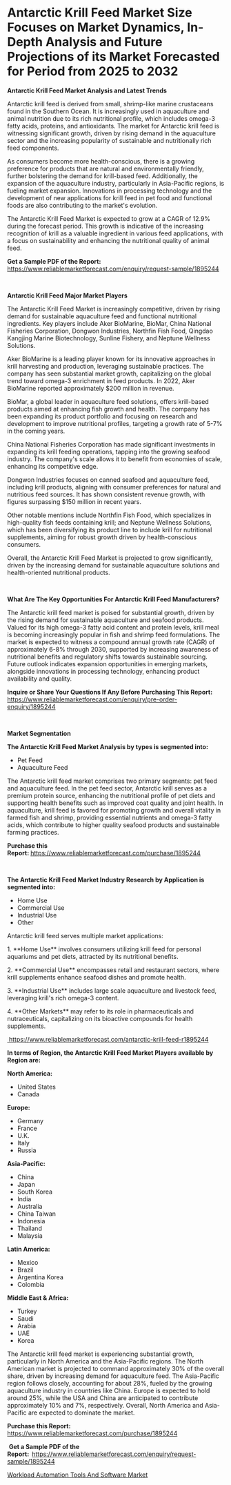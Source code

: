 <p><h1>Antarctic Krill Feed Market Size Focuses on Market Dynamics, In-Depth Analysis and Future Projections of its Market Forecasted for Period from 2025 to 2032</h1></p><p><strong>Antarctic Krill Feed Market Analysis and Latest Trends</strong></p>
<p><p>Antarctic krill feed is derived from small, shrimp-like marine crustaceans found in the Southern Ocean. It is increasingly used in aquaculture and animal nutrition due to its rich nutritional profile, which includes omega-3 fatty acids, proteins, and antioxidants. The market for Antarctic krill feed is witnessing significant growth, driven by rising demand in the aquaculture sector and the increasing popularity of sustainable and nutritionally rich feed components.</p><p>As consumers become more health-conscious, there is a growing preference for products that are natural and environmentally friendly, further bolstering the demand for krill-based feed. Additionally, the expansion of the aquaculture industry, particularly in Asia-Pacific regions, is fueling market expansion. Innovations in processing technology and the development of new applications for krill feed in pet food and functional foods are also contributing to the market's evolution.</p><p>The Antarctic Krill Feed Market is expected to grow at a CAGR of 12.9% during the forecast period. This growth is indicative of the increasing recognition of krill as a valuable ingredient in various feed applications, with a focus on sustainability and enhancing the nutritional quality of animal feed.</p></p>
<p><strong>Get a Sample PDF of the Report:&nbsp;</strong> <a href="https://www.reliablemarketforecast.com/enquiry/request-sample/1895244?utm_campaign=2750&utm_medium=2&utm_source=Github&utm_content=ia&utm_term=28032025&utm_id=antarctic-krill-feed">https://www.reliablemarketforecast.com/enquiry/request-sample/1895244</a></p>
<p>&nbsp;</p>
<p><strong>Antarctic Krill Feed Major Market Players</strong></p>
<p><p>The Antarctic Krill Feed Market is increasingly competitive, driven by rising demand for sustainable aquaculture feed and functional nutritional ingredients. Key players include Aker BioMarine, BioMar, China National Fisheries Corporation, Dongwon Industries, Northfin Fish Food, Qingdao Kangjing Marine Biotechnology, Sunline Fishery, and Neptune Wellness Solutions.</p><p>Aker BioMarine is a leading player known for its innovative approaches in krill harvesting and production, leveraging sustainable practices. The company has seen substantial market growth, capitalizing on the global trend toward omega-3 enrichment in feed products. In 2022, Aker BioMarine reported approximately $200 million in revenue.</p><p>BioMar, a global leader in aquaculture feed solutions, offers krill-based products aimed at enhancing fish growth and health. The company has been expanding its product portfolio and focusing on research and development to improve nutritional profiles, targeting a growth rate of 5-7% in the coming years.</p><p>China National Fisheries Corporation has made significant investments in expanding its krill feeding operations, tapping into the growing seafood industry. The company's scale allows it to benefit from economies of scale, enhancing its competitive edge.</p><p>Dongwon Industries focuses on canned seafood and aquaculture feed, including krill products, aligning with consumer preferences for natural and nutritious feed sources. It has shown consistent revenue growth, with figures surpassing $150 million in recent years.</p><p>Other notable mentions include Northfin Fish Food, which specializes in high-quality fish feeds containing krill; and Neptune Wellness Solutions, which has been diversifying its product line to include krill for nutritional supplements, aiming for robust growth driven by health-conscious consumers.</p><p>Overall, the Antarctic Krill Feed Market is projected to grow significantly, driven by the increasing demand for sustainable aquaculture solutions and health-oriented nutritional products.</p></p>
<p>&nbsp;</p>
<p><strong>What Are The Key Opportunities For Antarctic Krill Feed Manufacturers?</strong></p>
<p><p>The Antarctic krill feed market is poised for substantial growth, driven by the rising demand for sustainable aquaculture and seafood products. Valued for its high omega-3 fatty acid content and protein levels, krill meal is becoming increasingly popular in fish and shrimp feed formulations. The market is expected to witness a compound annual growth rate (CAGR) of approximately 6-8% through 2030, supported by increasing awareness of nutritional benefits and regulatory shifts towards sustainable sourcing. Future outlook indicates expansion opportunities in emerging markets, alongside innovations in processing technology, enhancing product availability and quality.</p></p>
<p><strong>Inquire or Share Your Questions If Any Before Purchasing This Report:</strong> <a href="https://www.reliablemarketforecast.com/enquiry/pre-order-enquiry/1895244?utm_campaign=2750&utm_medium=2&utm_source=Github&utm_content=ia&utm_term=28032025&utm_id=antarctic-krill-feed">https://www.reliablemarketforecast.com/enquiry/pre-order-enquiry/1895244</a></p>
<p>&nbsp;</p>
<p><strong>Market Segmentation</strong></p>
<p><strong>The Antarctic Krill Feed Market Analysis by types is segmented into:</strong></p>
<p><ul><li>Pet Feed</li><li>Aquaculture Feed</li></ul></p>
<p><p>The Antarctic krill feed market comprises two primary segments: pet feed and aquaculture feed. In the pet feed sector, Antarctic krill serves as a premium protein source, enhancing the nutritional profile of pet diets and supporting health benefits such as improved coat quality and joint health. In aquaculture, krill feed is favored for promoting growth and overall vitality in farmed fish and shrimp, providing essential nutrients and omega-3 fatty acids, which contribute to higher quality seafood products and sustainable farming practices.</p></p>
<p><strong>Purchase this Report:&nbsp;</strong><a href="https://www.reliablemarketforecast.com/purchase/1895244?utm_campaign=2750&utm_medium=2&utm_source=Github&utm_content=ia&utm_term=28032025&utm_id=antarctic-krill-feed">https://www.reliablemarketforecast.com/purchase/1895244</a></p>
<p>&nbsp;</p>
<p><strong>The Antarctic Krill Feed Market Industry Research by Application is segmented into:</strong></p>
<p><ul><li>Home Use</li><li>Commercial Use</li><li>Industrial Use</li><li>Other</li></ul></p>
<p><p>Antarctic krill feed serves multiple market applications: </p><p>1. **Home Use** involves consumers utilizing krill feed for personal aquariums and pet diets, attracted by its nutritional benefits.  </p><p>2. **Commercial Use** encompasses retail and restaurant sectors, where krill supplements enhance seafood dishes and promote health.  </p><p>3. **Industrial Use** includes large scale aquaculture and livestock feed, leveraging krill's rich omega-3 content.  </p><p>4. **Other Markets** may refer to its role in pharmaceuticals and nutraceuticals, capitalizing on its bioactive compounds for health supplements.</p></p>
<p><a href="https://www.reliablemarketforecast.com/antarctic-krill-feed-r1895244?utm_campaign=2750&utm_medium=2&utm_source=Github&utm_content=ia&utm_term=28032025&utm_id=antarctic-krill-feed">&nbsp;https://www.reliablemarketforecast.com/antarctic-krill-feed-r1895244</a></p>
<p><strong>In terms of Region, the Antarctic Krill Feed Market Players available by Region are:</strong></p>
<p>
    <p> <strong> North America: </strong>
        <ul>
            <li>United States</li>
            <li>Canada</li>
        </ul>
        </p> 
    <p> <strong> Europe: </strong>
        <ul>
            <li>Germany</li>
            <li>France</li>
            <li>U.K.</li>
            <li>Italy</li>
            <li>Russia</li>
        </ul>
        </p> 
    <p> <strong> Asia-Pacific: </strong>
        <ul>
            <li>China</li>
            <li>Japan</li>
            <li>South Korea</li>
            <li>India</li>
            <li>Australia</li>
            <li>China Taiwan</li>
            <li>Indonesia</li>
            <li>Thailand</li>
            <li>Malaysia</li>
        </ul>
        </p> 
    <p> <strong> Latin America: </strong>
        <ul>
            <li>Mexico</li>
            <li>Brazil</li>
            <li>Argentina Korea</li>
            <li>Colombia</li>
        </ul>
        </p> 
    <p> <strong> Middle East & Africa: </strong>
        <ul>
            <li>Turkey</li>
            <li>Saudi</li>
            <li>Arabia</li>
            <li>UAE</li>
            <li>Korea</li>
        </ul>
    </p>
    </p>
<p><p>The Antarctic krill feed market is experiencing substantial growth, particularly in North America and the Asia-Pacific regions. The North American market is projected to command approximately 30% of the overall share, driven by increasing demand for aquaculture feed. The Asia-Pacific region follows closely, accounting for about 28%, fueled by the growing aquaculture industry in countries like China. Europe is expected to hold around 25%, while the USA and China are anticipated to contribute approximately 10% and 7%, respectively. Overall, North America and Asia-Pacific are expected to dominate the market.</p></p>
<p><strong>Purchase this Report: </strong><a href="https://www.reliablemarketforecast.com/purchase/1895244?utm_campaign=2750&utm_medium=2&utm_source=Github&utm_content=ia&utm_term=28032025&utm_id=antarctic-krill-feed">https://www.reliablemarketforecast.com/purchase/1895244</a></p>
<p>&nbsp;<strong>Get a Sample PDF of the Report:&nbsp;&nbsp;</strong><a href="https://www.reliablemarketforecast.com/enquiry/request-sample/1895244?utm_campaign=2750&utm_medium=2&utm_source=Github&utm_content=ia&utm_term=28032025&utm_id=antarctic-krill-feed">https://www.reliablemarketforecast.com/enquiry/request-sample/1895244</a></p>
<p><strong></strong></p>
<p><p><a href="https://github.com/raffadongraffadong/Market-Research-Report-List-1/blob/main/workload-automation-tools-and-software-market.md?utm_campaign=2750&utm_medium=2&utm_source=Github&utm_content=ia&utm_term=28032025&utm_id=antarctic-krill-feed">Workload Automation Tools And Software Market</a></p></p>